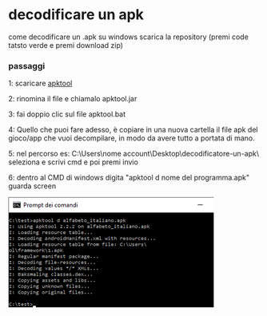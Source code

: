 # decodificare un apk
come decodificare un .apk su windows scarica la repository (premi code tatsto verde e premi download zip)
<h3>passaggi</h3>
<p>1: scaricare <a href="https://bitbucket.org/iBotPeaches/apktool/downloads/">apktool</a></p>
<p>2: rinomina il file e chiamalo apktool.jar</p>
<p>3: fai doppio clic sul file apktool.bat</p>
<p>4: Quello che puoi fare adesso, è copiare in una nuova cartella il file apk del gioco/app che vuoi decompilare, in modo da avere tutto a portata di mano.</p>
<p>5: nel percorso es: C:\Users\nome account\Desktop\decodificatore-un-apk\ seleziona e scrivi cmd e poi premi invio</p>
<p>6: dentro al CMD di windows digita "apktool d nome del programma.apk" guarda screen</p>
<img src="https://github.com/ArduinoDenis/decompilare-un-apk/blob/976fe1f7dae63563d5f6370788ab38e901b934d7/cmd.png" alt="foto">
